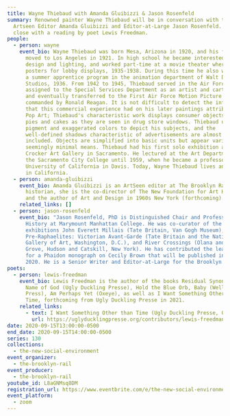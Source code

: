 ```yaml
---
title: Wayne Thiebaud with Amanda Gluibizzi & Jason Rosenfeld
summary: Renowned painter Wayne Thiebaud will be in conversation with the Rail's
  Artseen Editor Amanda Gluibizzi and Editor-at-Large Jason Rosenfeld. We'll
  close with a reading by poet Lewis Freedman.
people:
  - person: wayne
    event_bio: Wayne Thiebaud was born Mesa, Arizona in 1920, and his family soon
      moved to Los Angeles in 1921. In high school he became interested in stage
      design and lighting, and worked part-time at a movie theater where he made
      posters for lobby displays, 1935-1938. During this time he also worked as
      a summer apprentice program in the animation department of Walt Disney
      Studios, 1936. From 1942 to 1945, Thiebaud served in the Air Force,
      assigned to the Special Services Department as an artist and cartoonist,
      and eventually transferred to the First Air Force Motion Picture Unit,
      commanded by Ronald Reagan. It is not difficult to detect the influence
      that this commercial experience had on his later paintings attributed to
      Pop Art; Thiebaud's characteristic work displays consumer objects such as
      pies and cakes as they are seen in drug store windows. Thiebaud uses heavy
      pigment and exaggerated colors to depict his subjects, and the
      well-defined shadows characteristic of advertisements are almost always
      included. Objects are simplified into basic units but appear varied using
      seemingly minimal means. Thiebaud had his first solo exhibition at the
      Crocker Art Gallery in Sacramento. He lectured at the Art Department of
      the Sacramento City College until 1959, when he became a professor at the
      University of California in Davis. Today, Wayne Thiebaud lives and works
      in California.
  - person: amanda-gluibizzi
    event_bio: Amanda Gluibizzi is an ArtSeen editor at The Brooklyn Rail. An art
      historian, she is the co-director of The New Foundation for Art History
      and the author of Art and Design in 1960s New York (forthcoming).
    related_links: []
  - person: jason-rosenfeld
    event_bio: "Jason Rosenfeld, PhD is Distinguished Chair and Professor of Art
      History at Marymount Manhattan College. He was co-curator of the
      exhibitions John Everett Millais (Tate Britain, Van Gogh Museum),
      Pre-Raphaelites: Victorian Avant-Garde (Tate Britain and the National
      Gallery of Art, Washington, D.C.), and River Crossings (Olana and Cedar
      Grove, Hudson and Catskill, New York). He has contributed the lead text
      for a Phaidon monograph on Cecily Brown that will be published in November
      2020. He is a Senior Writer and Editor-at-Large for the Brooklyn Rail. "
poets:
  - person: lewis-freedman
    event_bio: Lewis Freedman is the author of the books Residual Synonyms for the
      Name of God (Ugly Duckling Presse), Hold the Blue Orb, Baby (Well Greased
      Press), Am Perhaps Yet (Oxeye), as well as I Want Something Other than
      Time, forthcoming from Ugly Duckling Presse in 2021.
    related_links:
      - text: I Want Something Other than Time (Ugly Duckling Presse, October 2021)
        url: https://uglyducklingpresse.org/contributors/lewis-freedman/
date: 2020-09-15T13:00:00-0500
end_date: 2020-09-15T14:00:00-0500
series: 130
collections:
  - the-new-social-environment
event_organizer:
  - the-brooklyn-rail
event_producer:
  - the-brooklyn-rail
youtube_id: L8aGNMsq8DM
registration_url: https://www.eventbrite.com/e/the-new-social-environment-130-wayne-thiebaud-tickets-120480425195
event_platform:
  - zoom
---
```


